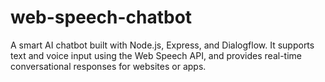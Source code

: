# web-speech-chatbot
 A smart AI chatbot built with Node.js, Express, and Dialogflow. It supports text and voice input using the Web Speech API, and provides real-time conversational responses for websites or apps.
